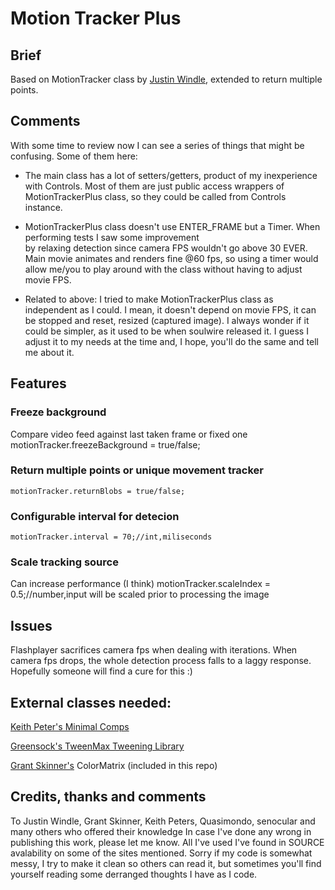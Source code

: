 ﻿# Motion Tracker Plus

## Brief

Based on MotionTracker class by [Justin Windle](http://blog.soulwire.co.uk), extended to return multiple points.

## Comments

With some time to review now I can see a series of things that might be confusing. Some of them here:  

  * The main class has a lot of setters/getters, product of my inexperience with Controls. Most of them are just public
access wrappers of MotionTrackerPlus class, so they could be called from Controls instance.  

  * MotionTrackerPlus class doesn't use ENTER_FRAME but a Timer. When performing tests I saw some improvement  
by relaxing detection since camera FPS wouldn't go above 30 EVER. Main movie animates and renders fine @60 fps, so using
a timer would allow me/you to play around with the class without having to adjust movie FPS.  

  * Related to above: I tried to make MotionTrackerPlus class as independent as I could. I mean, it doesn't depend on
movie FPS, it can be stopped and reset, resized (captured image). I always wonder if it could be simpler, as it used to
be when soulwire released it. I guess I adjust it to my needs at the time and, I hope, you'll do the same and tell me
about it.

## Features

### Freeze background  
Compare video feed against last taken frame or fixed one
	motionTracker.freezeBackground = true/false;
### Return multiple points or unique movement tracker
	motionTracker.returnBlobs = true/false;
### Configurable interval for detecion
	motionTracker.interval = 70;//int,miliseconds
### Scale tracking source
Can increase performance (I think)
	motionTracker.scaleIndex = 0.5;//number,input will be scaled prior to processing the image

## Issues
Flashplayer sacrifices camera fps when dealing with iterations. When camera fps drops, the whole detection
process falls to a laggy response. Hopefully someone will find a cure for this :)

## External classes needed:
[Keith Peter's Minimal Comps](http://www.minimalcomps.com/)

[Greensock's TweenMax Tweening Library](http://www.greensock.com/tweenmax/)

[Grant Skinner's](http://gskinner.com/blog) ColorMatrix (included in this repo)

## Credits, thanks and comments
To Justin Windle, Grant Skinner, Keith Peters, Quasimondo, senocular and many others who offered their knowledge
In case I've done any wrong in publishing this work, please let me know. All I've used I've found in SOURCE
avalability on some of the sites mentioned.
Sorry if my code is somewhat messy, I try to make it clean so others can read it, but sometimes
you'll find yourself reading some derranged thoughts I have as I code.
